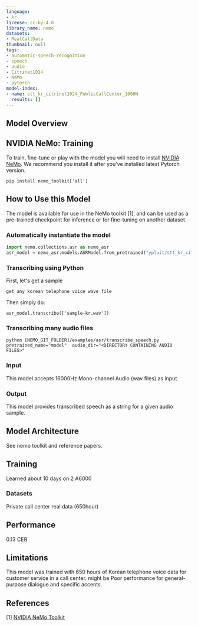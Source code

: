 ```yaml
---
language:
- kr
license: cc-by-4.0
library_name: nemo
datasets:
- RealCallData
thumbnail: null
tags:
- automatic-speech-recognition
- speech
- audio
- Citrinet1024
- NeMo
- pytorch
model-index:
- name: stt_kr_citrinet1024_PublicCallCenter_1000H
  results: []
---
```


## Model Overview

<DESCRIBE IN ONE LINE THE MODEL AND ITS USE>

## NVIDIA NeMo: Training

To train, fine-tune or play with the model you will need to install [NVIDIA NeMo](https://github.com/NVIDIA/NeMo). We recommend you install it after you've installed latest Pytorch version.
```
pip install nemo_toolkit['all']
``` 

## How to Use this Model

The model is available for use in the NeMo toolkit [1], and can be used as a pre-trained checkpoint for inference or for fine-tuning on another dataset.


### Automatically instantiate the model

```python
import nemo.collections.asr as nemo_asr
asr_model = nemo_asr.models.ASRModel.from_pretrained("ypluit/stt_kr_citrinet1024_PublicCallCenter_1000H")
```


### Transcribing using Python
First, let's get a sample
```
get any korean telephone voice wave file
```
Then simply do:
```
asr_model.transcribe(['sample-kr.wav'])
```

### Transcribing many audio files

```shell
python [NEMO_GIT_FOLDER]/examples/asr/transcribe_speech.py  pretrained_name="model"  audio_dir="<DIRECTORY CONTAINING AUDIO FILES>"
```

### Input

This model accepts 16000Hz Mono-channel Audio (wav files) as input.

### Output

This model provides transcribed speech as a string for a given audio sample.


## Model Architecture

See nemo toolkit and reference papers.
## Training

Learned about 10 days on 2 A6000

### Datasets

Private call center real data (650hour)

## Performance

0.13 CER

## Limitations

This model was trained with 650 hours of Korean telephone voice data for customer service in a call center. might be Poor performance for general-purpose dialogue and specific accents.

## References


[1] [NVIDIA NeMo Toolkit](https://github.com/NVIDIA/NeMo)